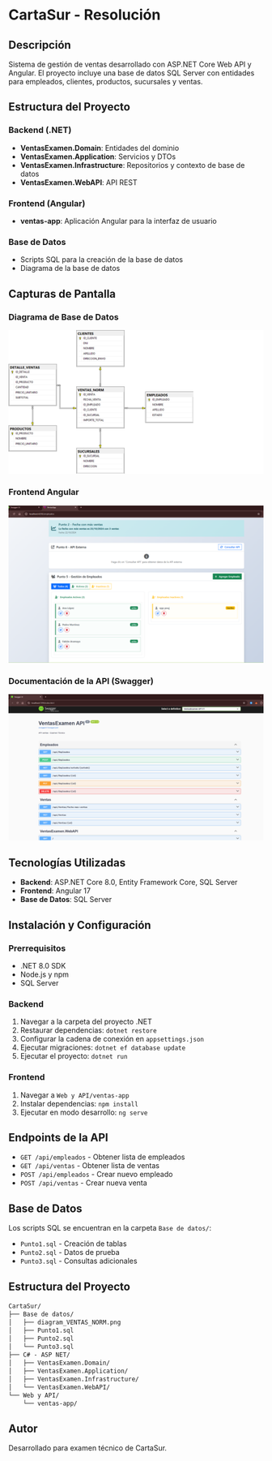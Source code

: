 # CartaSur - Resolución

## Descripción
Sistema de gestión de ventas desarrollado con ASP.NET Core Web API y Angular. El proyecto incluye una base de datos SQL Server con entidades para empleados, clientes, productos, sucursales y ventas.

## Estructura del Proyecto

### Backend (.NET)
- **VentasExamen.Domain**: Entidades del dominio
- **VentasExamen.Application**: Servicios y DTOs
- **VentasExamen.Infrastructure**: Repositorios y contexto de base de datos
- **VentasExamen.WebAPI**: API REST

### Frontend (Angular)
- **ventas-app**: Aplicación Angular para la interfaz de usuario

### Base de Datos
- Scripts SQL para la creación de la base de datos
- Diagrama de la base de datos

## Capturas de Pantalla

### Diagrama de Base de Datos
![Diagrama de Base de Datos](Base%20de%20datos/diagram_VENTAS_NORM.png)

### Frontend Angular
![Frontend Angular](Frontend-angular.png)

### Documentación de la API (Swagger)
![Swagger API Documentation](swagger-index.png)

## Tecnologías Utilizadas
- **Backend**: ASP.NET Core 8.0, Entity Framework Core, SQL Server
- **Frontend**: Angular 17
- **Base de Datos**: SQL Server

## Instalación y Configuración

### Prerrequisitos
- .NET 8.0 SDK
- Node.js y npm
- SQL Server

### Backend
1. Navegar a la carpeta del proyecto .NET
2. Restaurar dependencias: `dotnet restore`
3. Configurar la cadena de conexión en `appsettings.json`
4. Ejecutar migraciones: `dotnet ef database update`
5. Ejecutar el proyecto: `dotnet run`

### Frontend
1. Navegar a `Web y API/ventas-app`
2. Instalar dependencias: `npm install`
3. Ejecutar en modo desarrollo: `ng serve`

## Endpoints de la API
- `GET /api/empleados` - Obtener lista de empleados
- `GET /api/ventas` - Obtener lista de ventas
- `POST /api/empleados` - Crear nuevo empleado
- `POST /api/ventas` - Crear nueva venta

## Base de Datos
Los scripts SQL se encuentran en la carpeta `Base de datos/`:
- `Punto1.sql` - Creación de tablas
- `Punto2.sql` - Datos de prueba
- `Punto3.sql` - Consultas adicionales

## Estructura del Proyecto
```
CartaSur/
├── Base de datos/
│   ├── diagram_VENTAS_NORM.png
│   ├── Punto1.sql
│   ├── Punto2.sql
│   └── Punto3.sql
├── C# - ASP NET/
│   ├── VentasExamen.Domain/
│   ├── VentasExamen.Application/
│   ├── VentasExamen.Infrastructure/
│   └── VentasExamen.WebAPI/
└── Web y API/
    └── ventas-app/
```

## Autor
Desarrollado para examen técnico de CartaSur.


